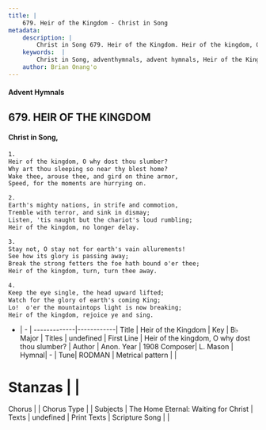 ```yaml
---
title: |
    679. Heir of the Kingdom - Christ in Song
metadata:
    description: |
        Christ in Song 679. Heir of the Kingdom. Heir of the kingdom, O why dost thou slumber? Why art thou sleeping so near thy blest home? Wake thee, arouse thee, and gird on thine armor, Speed, for the moments are hurrying on.
    keywords:  |
        Christ in Song, adventhymnals, advent hymnals, Heir of the Kingdom, Heir of the kingdom, O why dost thou slumber?. 
    author: Brian Onang'o
---
```


#### Advent Hymnals
## 679. HEIR OF THE KINGDOM
####  Christ in Song,

```txt
1.
Heir of the kingdom, O why dost thou slumber?
Why art thou sleeping so near thy blest home?
Wake thee, arouse thee, and gird on thine armor,
Speed, for the moments are hurrying on.

2.
Earth's mighty nations, in strife and commotion,
Tremble with terror, and sink in dismay;
Listen, 'tis naught but the chariot's loud rumbling;
Heir of the kingdom, no longer delay.

3.
Stay not, O stay not for earth's vain allurements!
See how its glory is passing away;
Break the strong fetters the foe hath bound o'er thee;
Heir of the kingdom, turn, turn thee away.

4.
Keep the eye single, the head upward lifted;
Watch for the glory of earth's coming King;
Lo!  o'er the mountaintops light is now breaking;
Heir of the kingdom, rejoice ye and sing.

```

- |   -  |
-------------|------------|
Title | Heir of the Kingdom |
Key | B♭ Major |
Titles | undefined |
First Line | Heir of the kingdom, O why dost thou slumber? |
Author | Anon.
Year | 1908
Composer| L. Mason |
Hymnal|  - |
Tune| RODMAN |
Metrical pattern | |
# Stanzas |  |
Chorus |  |
Chorus Type |  |
Subjects | The Home Eternal: Waiting for Christ |
Texts | undefined |
Print Texts | 
Scripture Song |  |
    
